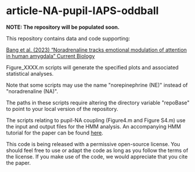# article-NA-pupil-IAPS-oddball

**NOTE: The repository will be populated soon.**

This repository contains data and code supporting:

<a href="https://www.cell.com/current-biology/fulltext/S0960-9822(23)01355-6">Bang et al. (2023) “Noradrenaline tracks emotional modulation of attention in human amygdala” Current Biology</a>

Figure_XXXX.m scripts will generate the specified plots and associated statistical analyses.

Note that some scripts may use the name "norepinephrine (NE)" instead of "noradrenaline (NA)". 

The paths in these scripts require altering the directory variable "repoBase" to point to your local version of the repository.

The scripts relating to pupil-NA coupling (Figure4.m and Figure S4.m) use the input and output files for the HMM analysis. An accompanying HMM tutorial for the paper can be found <a href="https://github.com/Beniamino92/mvHMM/tree/main/HMM-NE-pupil-IAPS-oddball">here</a>.

This code is being released with a permissive open-source license. You should feel free to use or adapt the code as long as you follow the terms of the license. If you make use of the code, we would appreciate that you cite the paper.
